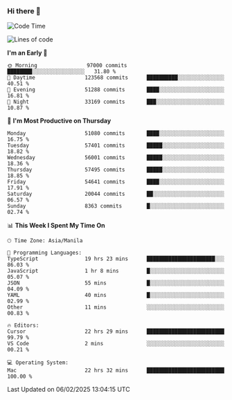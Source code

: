 ### Hi there 👋

<!--START_SECTION:waka-->
![Code Time](http://img.shields.io/badge/Code%20Time-5%2C833%20hrs%2056%20mins-blue)

![Lines of code](https://img.shields.io/badge/From%20Hello%20World%20I%27ve%20Written-118.5%20million%20lines%20of%20code-blue)

**I'm an Early 🐤** 

```text
🌞 Morning                97000 commits       ████████░░░░░░░░░░░░░░░░░   31.80 % 
🌆 Daytime                123568 commits      ██████████░░░░░░░░░░░░░░░   40.51 % 
🌃 Evening                51288 commits       ████░░░░░░░░░░░░░░░░░░░░░   16.81 % 
🌙 Night                  33169 commits       ███░░░░░░░░░░░░░░░░░░░░░░   10.87 % 
```
📅 **I'm Most Productive on Thursday** 

```text
Monday                   51080 commits       ████░░░░░░░░░░░░░░░░░░░░░   16.75 % 
Tuesday                  57401 commits       █████░░░░░░░░░░░░░░░░░░░░   18.82 % 
Wednesday                56001 commits       █████░░░░░░░░░░░░░░░░░░░░   18.36 % 
Thursday                 57495 commits       █████░░░░░░░░░░░░░░░░░░░░   18.85 % 
Friday                   54641 commits       ████░░░░░░░░░░░░░░░░░░░░░   17.91 % 
Saturday                 20044 commits       ██░░░░░░░░░░░░░░░░░░░░░░░   06.57 % 
Sunday                   8363 commits        █░░░░░░░░░░░░░░░░░░░░░░░░   02.74 % 
```


📊 **This Week I Spent My Time On** 

```text
🕑︎ Time Zone: Asia/Manila

💬 Programming Languages: 
TypeScript               19 hrs 23 mins      ██████████████████████░░░   86.03 % 
JavaScript               1 hr 8 mins         █░░░░░░░░░░░░░░░░░░░░░░░░   05.07 % 
JSON                     55 mins             █░░░░░░░░░░░░░░░░░░░░░░░░   04.09 % 
YAML                     40 mins             █░░░░░░░░░░░░░░░░░░░░░░░░   02.99 % 
Other                    11 mins             ░░░░░░░░░░░░░░░░░░░░░░░░░   00.83 % 

🔥 Editors: 
Cursor                   22 hrs 29 mins      █████████████████████████   99.79 % 
VS Code                  2 mins              ░░░░░░░░░░░░░░░░░░░░░░░░░   00.21 % 

💻 Operating System: 
Mac                      22 hrs 32 mins      █████████████████████████   100.00 % 
```


 Last Updated on 06/02/2025 13:04:15 UTC
<!--END_SECTION:waka-->


<!--
**rad182/rad182** is a ✨ _special_ ✨ repository because its `README.md` (this file) appears on your GitHub profile.

Here are some ideas to get you started:

- 🔭 I’m currently working on ...
- 🌱 I’m currently learning ...
- 👯 I’m looking to collaborate on ...
- 🤔 I’m looking for help with ...
- 💬 Ask me about ...
- 📫 How to reach me: ...
- 😄 Pronouns: ...
- ⚡ Fun fact: ...
-->
